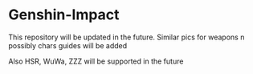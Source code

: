 # Genshin-Impact

This repository will be updated in the future. Similar pics for weapons n possibly chars guides will be added

Also HSR, WuWa, ZZZ will be supported in the future

